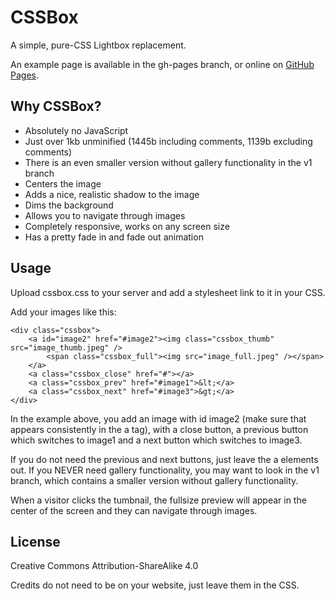 # CSSBox
A simple, pure-CSS Lightbox replacement.

An example page is available in the gh-pages branch, or online on [GitHub Pages](https://thelastproject.github.io/CSSBox/).

## Why CSSBox?
* Absolutely no JavaScript
* Just over 1kb unminified (1445b including comments, 1139b excluding comments)
* There is an even smaller version without gallery functionality in the v1 branch
* Centers the image
* Adds a nice, realistic shadow to the image
* Dims the background
* Allows you to navigate through images
* Completely responsive, works on any screen size
* Has a pretty fade in and fade out animation

## Usage
Upload cssbox.css to your server and add a stylesheet link to it in your CSS.

Add your images like this:

    <div class="cssbox">
        <a id="image2" href="#image2"><img class="cssbox_thumb" src="image_thumb.jpeg" />
            <span class="cssbox_full"><img src="image_full.jpeg" /></span>
        </a>
        <a class="cssbox_close" href="#"></a>
        <a class="cssbox_prev" href="#image1">&lt;</a>
        <a class="cssbox_next" href="#image3">&gt;</a>
    </div>

In the example above, you add an image with id image2 (make sure that appears
consistently in the a tag), with a close button, a previous button which
switches to image1 and a next button which switches to image3.

If you do not need the previous and next buttons, just leave the a elements
out. If you NEVER need gallery functionality, you may want to look in the v1
branch, which contains a smaller version without gallery functionality.

When a visitor clicks the tumbnail, the fullsize preview will appear in the
center of the screen and they can navigate through images.

## License
Creative Commons Attribution-ShareAlike 4.0

Credits do not need to be on your website, just leave them in the CSS.


